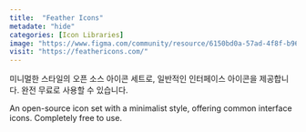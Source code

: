 ```yaml
---
title:  "Feather Icons"
metadate: "hide"
categories: [Icon Libraries]
image: "https://www.figma.com/community/resource/6150bd0a-57ad-4f8f-b964-bf519576d532/thumbnail"
visit: "https://feathericons.com/"
---
```

미니멀한 스타일의 오픈 소스 아이콘 세트로, 일반적인 인터페이스 아이콘을 제공합니다. 완전 무료로 사용할 수 있습니다.

An open-source icon set with a minimalist style, offering common interface icons. Completely free to use.
